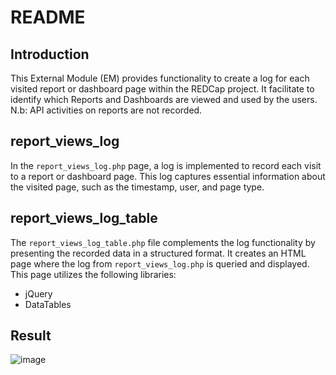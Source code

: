 # README

## Introduction

This External Module (EM) provides functionality to create a log for each visited report or dashboard page within the REDCap project. It facilitate to identify which Reports and Dashboards are viewed and used by the users.  
N.b: API activities on reports are not recorded.

## report_views_log

In the `report_views_log.php` page, a log is implemented to record each visit to a report or dashboard page. This log captures essential information about the visited page, such as the timestamp, user, and page type.

## report_views_log_table

The `report_views_log_table.php` file complements the log functionality by presenting the recorded data in a structured format. It creates an HTML page where the log from `report_views_log.php` is queried and displayed. This page utilizes the following libraries:

- jQuery
- DataTables

## Result

![image](https://github.com/ThomasVermes/report_views_log/assets/75424115/6ec6be20-6f50-462b-8e9e-9a32fa51e47a)
